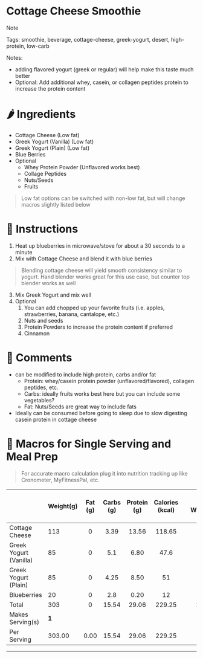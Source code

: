 # Cottage Cheese Smoothie


> [!NOTE]
> Tags: smoothie, beverage, cottage-cheese, greek-yogurt, desert, high-protein, low-carb
> 
> Notes: 
>   - adding flavored yogurt (greek or regular) will help make this taste much better
>   - Optional: Add additional whey, casein, or collagen peptides protein to increase the protein content 

# 🌶️ Ingredients

- Cottage Cheese (Low fat)
- Greek Yogurt (Vanilla) (Low fat)
- Greek Yogurt (Plain) (Low fat)
- Blue Berries
- Optional
  - Whey Protein Powder (Unflavored works best)
  - Collage Peptides 
  - Nuts/Seeds
  - Fruits

> Low fat options can be switched with non-low fat, but will change macros slightly listed below

# 🥣 Instructions

1. Heat up blueberries in microwave/stove for about a 30 seconds to a minute
2. Mix with Cottage Cheese and blend it with blue berries
> Blending cottage cheese will yield smooth consistency similar to yogurt. 
> Hand blender works great for this use case, but counter top blender works as well
3. Mix Greek Yogurt and mix well
4. Optional
   1. You can add chopped up your favorite fruits (i.e. apples, strawberries, banana, cantalope, etc.)
   2. Nuts and seeds
   3. Protein Powders to increase the protein content if preferred
   4. Cinnamon

# 💬 Comments
- can be modified to include high protein, carbs and/or fat
  - Protein: whey/casein protein powder (unflavored/flavored), collagen peptides, etc. 
  - Carbs: ideally fruits works best here but you can include some vegetables?
  - Fat: Nuts/Seeds are great way to include fats 
- Ideally can be consumed before going to sleep due to slow digesting casein protein in cottage cheese

# 🫙 Macros for Single Serving and Meal Prep

> For accurate macro calculation plug it into nutrition tracking up like Cronometer, MyFitnessPal, etc. 

|                        | Weight(g) | Fat (g) | Carbs (g) | Protein (g) | Calories (kcal) |     | Meal Prep Weight (g) |
| ---------------------- | --------- | :-----: | :-------: | :---------: | :-------------: | --- | -------------------: |
| Cottage Cheese         | 113       |    0    |   3.39    |    13.56    |     118.65      |     |                  678 |
| Greek Yogurt (Vanilla) | 85        |    0    |    5.1    |    6.80     |      47.6       |     |                  510 |
| Greek Yogurt (Plain)   | 85        |    0    |   4.25    |    8.50     |       51        |     |                  510 |
| Blueberries            | 20        |    0    |    2.8    |    0.20     |       12        |     |                  120 |
| Total                  | 303       |    0    |   15.54   |    29.06    |     229.25      |     |                 1824 |
| Makes Serving(s)       | **1**     |         |           |             |                 |     |                **6** |
| Per Serving            | 303.00    |  0.00   |   15.54   |    29.06    |     229.25      |     |                  304 |

---

